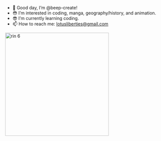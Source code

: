 - 👋 Good day, I’m @beep-create!
- 😳 I’m interested in coding, manga, geography/history, and animation.
- 😎 I’m currently learning coding.
- 📫 How to reach me: lotusliberties@gmail.com


<img width="331" alt="rin 6" src="https://user-images.githubusercontent.com/77546458/130487328-6f37ea63-9e35-48cb-a283-82cb32de70ce.png">



